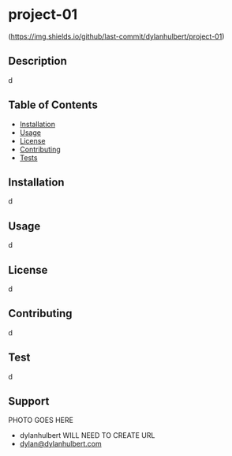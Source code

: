 # project-01
(https://img.shields.io/github/last-commit/dylanhulbert/project-01)
## Description
d
## Table of Contents
* [Installation](##Installation)
* [Usage](##Usage)
* [License](##License)
* [Contributing](##Contributing)
* [Tests](##Tests)
## Installation
d
## Usage
d
## License
d
## Contributing
d
## Test
d
## Support
PHOTO GOES HERE
* dylanhulbert WILL NEED TO CREATE URL
* dylan@dylanhulbert.com
